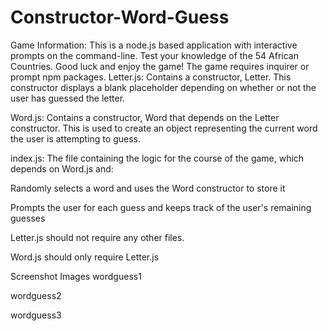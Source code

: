 # Constructor-Word-Guess
Game Information: This is a node.js based application with interactive prompts on the command-line. Test your knowledge of the 54 African Countries. Good luck and enjoy the game!
The game requires inquirer or prompt npm packages.
Letter.js: Contains a constructor, Letter. This constructor displays a blank placeholder depending on whether or not the user has guessed the letter.

Word.js: Contains a constructor, Word that depends on the Letter constructor. This is used to create an object representing the current word the user is attempting to guess.

index.js: The file containing the logic for the course of the game, which depends on Word.js and:

Randomly selects a word and uses the Word constructor to store it

Prompts the user for each guess and keeps track of the user's remaining guesses

Letter.js should not require any other files.

Word.js should only require Letter.js

Screenshot Images
wordguess1

wordguess2

wordguess3
